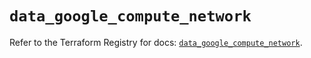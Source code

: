 # `data_google_compute_network`

Refer to the Terraform Registry for docs: [`data_google_compute_network`](https://registry.terraform.io/providers/hashicorp/google/6.34.1/docs/data-sources/compute_network).

